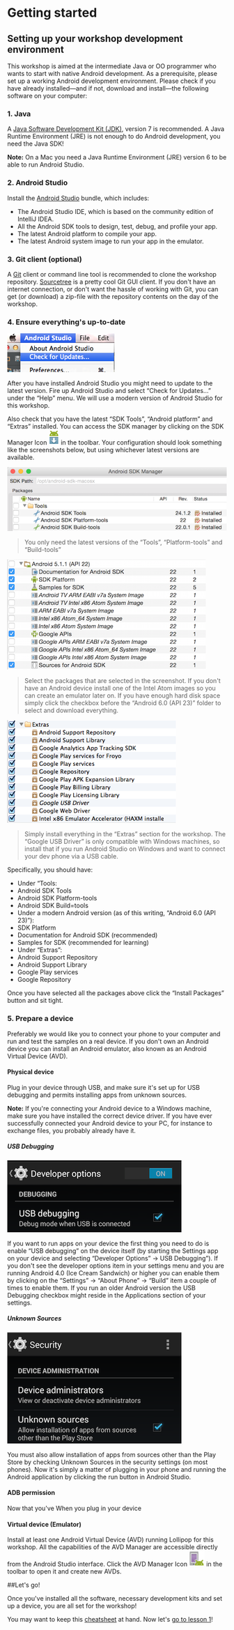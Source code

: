 # Getting started

## Setting up your workshop development environment
This workshop is aimed at the intermediate Java or OO programmer who wants to start with native Android development. As a prerequisite, please set up a working Android development environment. Please check if you have already installed&mdash;and if not, download and install&mdash;the following software on your computer:

### 1. Java

A [Java Software Development Kit (JDK)](http://www.oracle.com/technetwork/java/javase/downloads/index.html), version 7 is recommended. A Java Runtime Environment (JRE) is not enough to do Android development, you need the Java SDK!

**Note:** On a Mac you need a Java Runtime Environment (JRE) version 6 to be able to run Android Studio.

### 2. Android Studio
Install the [Android Studio](http://developer.android.com/sdk/installing/studio.html) bundle, which includes: 
  * The Android Studio IDE, which is based on the community edition of IntelliJ IDEA. 
  * All the Android SDK tools to design, test, debug, and profile your app. 
  * The latest Android platform to compile your app. 
  * The latest Android system image to run your app in the emulator.

### 3. Git client (optional)

A [Git](http://git-scm.com/downloads) client or command line tool is recommended to clone the workshop repository. [Sourcetree](http://www.sourcetreeapp.com/) is a pretty cool Git GUI client. If you don't have an internet connection, or don't want the hassle of working with Git, you can get (or download) a zip-file with the repository contents on the day of the workshop.

### 4. Ensure everything's up-to-date

![Android Studio Check for updates](img/android-studio-check-for-updates.png)

After you have installed Android Studio you might need to update to the latest version. Fire up Android Studio and select “Check for Updates…” under the “Help” menu. We will use a modern version of Android Studio for this workshop.

Also check that you have the latest “SDK Tools”, “Android platform” and “Extras” installed. You can access the SDK manager by clicking on the SDK Manager Icon ![SDK Manager Icon](img/sdk-manager-studio.png) in the toolbar. Your configuration should look something like the screenshots below, but using whichever latest versions are available.

![SDK Tools](img/sdk-tools.png)
> You only need the latest versions of the “Tools”, “Platform-tools” and “Build-tools”

![Android 6.0 (API 23)](img/sdk-android-api-22.png)
> Select the packages that are selected in the screenshot. If you don't have an Android device install one of the Intel Atom images so you can create an emulator later on. If you have enough hard disk space simply click the checkbox before the “Android 6.0 (API 23)” folder to select and download everything.

![Extras](img/sdk-extras.png)
> Simply install everything in the “Extras” section for the workshop. The “Google USB Driver” is only compatible with Windows machines, so install that if you run Android Studio on Windows and want to connect your dev phone via a USB cable.

Specifically, you should have:
* Under “Tools:
 * Android SDK Tools
 * Android SDK Platform-tools
 * Android SDK Build=tools
* Under a modern Android version (as of this writing, “Android 6.0 (API 23)”):
 * SDK Platform
 * Documentation for Android SDK (recommended)
 * Samples for SDK (recommended for learning)
* Under “Extras”:
 * Android Support Repository
 * Android Support Library
 * Google Play services
 * Google Repository

Once you have selected all the packages above click the “Install Packages” button and sit tight.

### 5. Prepare a device

Preferably we would like you to connect your phone to your computer and run and test the samples on a real device. If you don't own an Android device you can install an Android emulator, also known as an Android Virtual Device (AVD).

#### Physical device

Plug in your device through USB, and make sure it's set up for USB debugging and permits installing apps from unknown sources.

**Note:** If you're connecting your Android device to a Windows machine, make sure you have installed the correct device driver. If you have ever successfully connected your Android device to your PC, for instance to exchange files, you probably already have it.

##### USB Debugging

![USB Debugging](img/usb-debugging.png)

If you want to run apps on your device the first thing you need to do is enable “USB debugging” on the device itself (by starting the Settings app on your device and selecting “Developer Options” → USB Debugging”). If you don't see the developer options item in your settings menu and you are running Android 4.0 (Ice Cream Sandwich) or higher you can enable them by clicking on the “Settings” → “About Phone” → “Build” item a couple of times to enable them. If you run an older Android version the USB Debugging checkbox might reside in the Applications section of your settings. 

##### Unknown Sources

![Unknown Sources](img/unknown-sources.png)

You must also allow installation of apps from sources other than the Play Store by checking Unknown Sources in the security settings (on most phones). Now it's simply a matter of plugging in your phone and running the Android application by clicking the run button in Android Studio.

#### ADB permission

Now that you've When you plug in your device

#### Virtual device (Emulator)

Install at least one Android Virtual Device (AVD) running Lollipop for this workshop. All the capabilities of the AVD Manager are accessible directly from the Android Studio interface. Click the AVD Manager Icon ![AVD Manager Icon](img/avd-manager-studio.png) in the toolbar to open it and create new AVDs.

##Let's go!

Once you've installed all the software, necessary development kits and set up a device, you are all set for the workshop!

You may want to keep this [cheatsheet](cheatsheet.md) at hand. Now let's [go to lesson 1](lesson1/README.md)!

